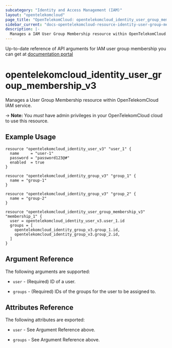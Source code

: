 ```yaml
---
subcategory: "Identity and Access Management (IAM)"
layout: "opentelekomcloud"
page_title: "OpenTelekomCloud: opentelekomcloud_identity_user_group_membership_v3"
sidebar_current: "docs-opentelekomcloud-resource-identity-user-group-membership-v3"
description: |-
  Manages a IAM User Group Membership resource within OpenTelekomCloud.
---
```


Up-to-date reference of API arguments for IAM user group membership you can get at
[documentation portal](https://docs.otc.t-systems.com/identity-access-management/api-ref/apis/user_group_management)

# opentelekomcloud_identity_user_group_membership_v3

Manages a User Group Membership resource within OpenTelekomCloud IAM service.

-> **Note:** You _must_ have admin privileges in your OpenTelekomCloud cloud to use this resource.

## Example Usage

```hcl
resource "opentelekomcloud_identity_user_v3" "user_1" {
  name     = "user-1"
  password = "password123@#"
  enabled  = true
}

resource "opentelekomcloud_identity_group_v3" "group_1" {
  name = "group-1"
}

resource "opentelekomcloud_identity_group_v3" "group_2" {
  name = "group-2"
}

resource "opentelekomcloud_identity_user_group_membership_v3" "membership_1" {
  user = opentelekomcloud_identity_user_v3.user_1.id
  groups = [
    opentelekomcloud_identity_group_v3.group_1.id,
    opentelekomcloud_identity_group_v3.group_2.id,
  ]
}
```

## Argument Reference

The following arguments are supported:

* `user` - (Required) ID of a user.

* `groups` - (Required) IDs of the groups for the user to be assigned to.

## Attributes Reference

The following attributes are exported:

* `user` - See Argument Reference above.

* `groups` - See Argument Reference above.
